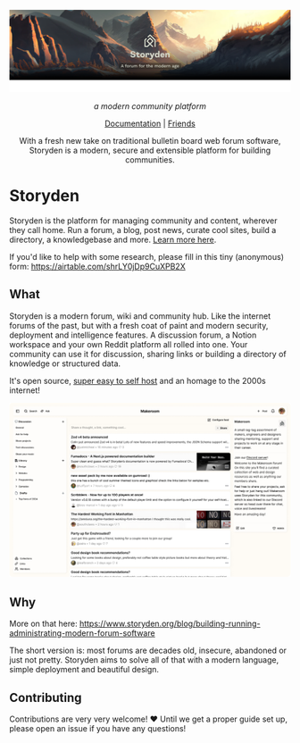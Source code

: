 <p align="center">
  <a aria-label="storyden logo" href="https://storyden.org">
    <img src="home/public/social-1584-396.png"  />
  </a>
</p>

<p align="center">
  <em>a modern community platform</em>
</p>

<p align="center">
  <a
    href="https://storyden.org/docs"
  >Documentation</a>
  |
  <a
    href="https://makeroom.club"
  >Friends</a>
</p>

<p align="center">
  With a fresh new take on traditional bulletin board web forum software,
  Storyden is a modern, secure and extensible platform for building communities.
</p>

# Storyden

Storyden is the platform for managing community and content, wherever they call home. Run a forum, a blog, post news, curate cool sites, build a directory, a knowledgebase and more. [Learn more here](https://www.storyden.org/docs/introduction/what-is-storyden).

If you'd like to help with some research, please fill in this tiny (anonymous) form: https://airtable.com/shrLY0jDp9CuXPB2X

## What

Storyden is a modern forum, wiki and community hub. Like the internet forums of the past, but with a fresh coat of paint and modern security, deployment and intelligence features. A discussion forum, a Notion workspace and your own Reddit platform all rolled into one. Your community can use it for discussion, sharing links or building a directory of knowledge or structured data.

It's open source, [super easy to self host](https://www.storyden.org/docs/introduction/vps) and an homage to the 2000s internet!

![A screenshot of a Storyden instance](home/public/2025_app_screenshot_viewport.png)

## Why

More on that here: https://www.storyden.org/blog/building-running-administrating-modern-forum-software

The short version is: most forums are decades old, insecure, abandoned or just not pretty. Storyden aims to solve all of that with a modern language, simple deployment and beautiful design.

## Contributing

Contributions are very very welcome! ❤️ Until we get a proper guide set up, please open an issue if you have any questions!
